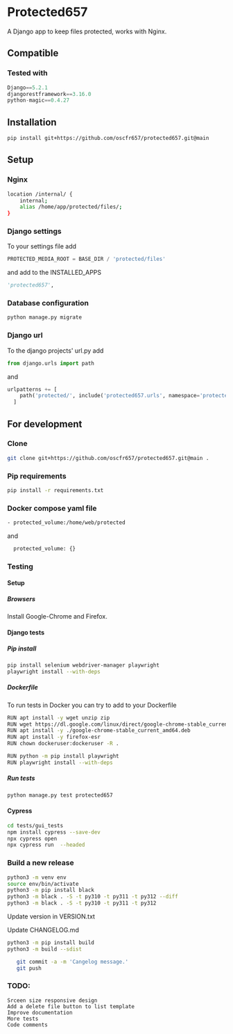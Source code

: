 
# Protected657 #

A Django app to keep files protected, works with Nginx.

## Compatible ##

### Tested with ###

``` Python
Django==5.2.1
djangorestframework==3.16.0
python-magic==0.4.27
```

## Installation ###
  
``` bash
pip install git+https://github.com/oscfr657/protected657.git@main
```

## Setup ##

### Nginx ###

``` bash
location /internal/ {
    internal;
    alias /home/app/protected/files/;
}
```

### Django settings ###

To your settings file add

``` Python
PROTECTED_MEDIA_ROOT = BASE_DIR / 'protected/files'
```

and add to the INSTALLED_APPS

``` Python
'protected657',
```

### Database configuration ###

``` bash
python manage.py migrate
```

### Django url ###

To the django projects' url.py add

``` Python
from django.urls import path
```

and

``` Python
urlpatterns += [
    path('protected/', include('protected657.urls', namespace='protected657')),
  ]
```

## For development ##

### Clone ###

``` bash
git clone git+https://github.com/oscfr657/protected657.git@main .
```

### Pip requirements ###

``` bash
pip install -r requirements.txt
```

### Docker compose yaml file ###

``` bash
- protected_volume:/home/web/protected
```

and

``` bash
  protected_volume: {}
```

### Testing ###

#### Setup ####

##### Browsers #####

Install Google-Chrome and Firefox.

#### Django tests ####

##### Pip install #####

``` bash
pip install selenium webdriver-manager playwright
playwright install --with-deps
```

##### Dockerfile #####

To run tests in Docker you can try to add to your Dockerfile

``` bash
RUN apt install -y wget unzip zip
RUN wget https://dl.google.com/linux/direct/google-chrome-stable_current_amd64.deb
RUN apt install -y ./google-chrome-stable_current_amd64.deb
RUN apt install -y firefox-esr
RUN chown dockeruser:dockeruser -R .

RUN python -m pip install playwright
RUN playwright install --with-deps
```

##### Run tests #####

``` bash
python manage.py test protected657
```

#### Cypress ####

``` bash
cd tests/gui_tests
npm install cypress --save-dev
npx cypress open
npx cypress run  --headed
```

### Build a new release ###

``` bash
python3 -m venv env
source env/bin/activate
python3 -m pip install black
python3 -m black . -S -t py310 -t py311 -t py312 --diff
python3 -m black . -S -t py310 -t py311 -t py312
```

Update version in VERSION.txt

Update CHANGELOG.md

``` bash
python3 -m pip install build
python3 -m build --sdist
```

``` bash
   git commit -a -m 'Cangelog message.'
   git push
```

### TODO: ###

    Srceen size responsive design
    Add a delete file button to list template
    Improve documentation
    More tests
    Code comments
